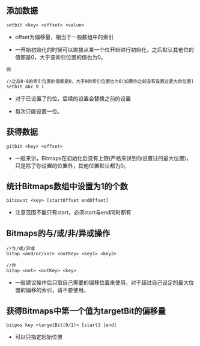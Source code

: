 ## 添加数据

    setbit <key> <offset> <value>
    
* offset为偏移量，相当于一般数组中的索引

* 一开始初始化的时候可以直接从某一个位开始进行初始化，之后默认其他位的值都是0，大于该索引位置的值也为0。

`例`

    //之后0-8的索引位置的值都是0，大于9的索引位置也为0(如果你之前没有设置过更大的位置)
    setbit abc 9 1

* 对于已设置了的位，后续的设置会替换之前的设置

* 每次只能设置一位。

## 获得数据

    gitbit <key> <offset>
    
* 一般来讲，Bitmaps在初始化后没有上限(严格来讲到你设置过的最大位置)，只是除了你设置的位置外，其他位置默认都为0。


## 统计Bitmaps数组中设置为1的个数

    bitcount <key> [startOffset endOffset]
    
* 注意范围不能只有start，必须start与end同时都有
    
## Bitmaps的与/或/非/异或操作

    //与/或/异或
    bitop <and/or/xor> <outKey> <key1> <key2>
    
    //非
    bitop <not> <outKey> <key>
    
* 一般建议操作后只取自己需要的偏移位置来使用，对于超过自己设定的最大位置的偏移的索引，请不要使用。


## 获得Bitmaps中第一个值为targetBit的偏移量

    bitpos key <targetBit(0/1)> [start] [end]

* 可以只指定起始位置